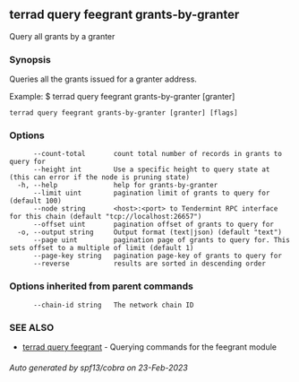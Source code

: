 ## terrad query feegrant grants-by-granter

Query all grants by a granter

### Synopsis

Queries all the grants issued for a granter address.

Example:
$ terrad query feegrant grants-by-granter [granter]

```
terrad query feegrant grants-by-granter [granter] [flags]
```

### Options

```
      --count-total       count total number of records in grants to query for
      --height int        Use a specific height to query state at (this can error if the node is pruning state)
  -h, --help              help for grants-by-granter
      --limit uint        pagination limit of grants to query for (default 100)
      --node string       <host>:<port> to Tendermint RPC interface for this chain (default "tcp://localhost:26657")
      --offset uint       pagination offset of grants to query for
  -o, --output string     Output format (text|json) (default "text")
      --page uint         pagination page of grants to query for. This sets offset to a multiple of limit (default 1)
      --page-key string   pagination page-key of grants to query for
      --reverse           results are sorted in descending order
```

### Options inherited from parent commands

```
      --chain-id string   The network chain ID
```

### SEE ALSO

* [terrad query feegrant](terrad_query_feegrant.md)	 - Querying commands for the feegrant module

###### Auto generated by spf13/cobra on 23-Feb-2023
